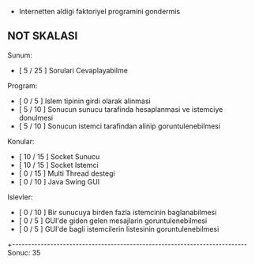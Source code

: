 * Internetten aldigi faktoriyel programini gondermis

NOT SKALASI
-------------------

Sunum:
- [ 5 / 25 ] Sorulari Cevaplayabilme

Program:
- [ 0 /  5 ] Islem tipinin girdi olarak alinmasi 
- [ 5 / 10 ] Sonucun sunucu tarafinda hesaplanmasi ve istemciye donulmesi
- [ 5 / 10 ] Sonucun istemci tarafindan alinip goruntulenebilmesi

Konular:
- [ 10 / 15 ] Socket Sunucu
- [ 10 / 15 ] Socket Istemci
- [ 0 / 15 ] Multi Thread destegi
- [ 0 / 10 ] Java Swing GUI

Islevler:
- [ 0 / 10 ] Bir sunucuya birden fazla istemcinin baglanabilmesi
- [ 0 /  5 ] GUI'de giden gelen mesajlarin goruntulenebilmesi
- [ 0 /  5 ] GUI'de bagli istemcilerin listesinin goruntulenebilmesi

+--------------------------------------------------------------------------
Sonuc: 35